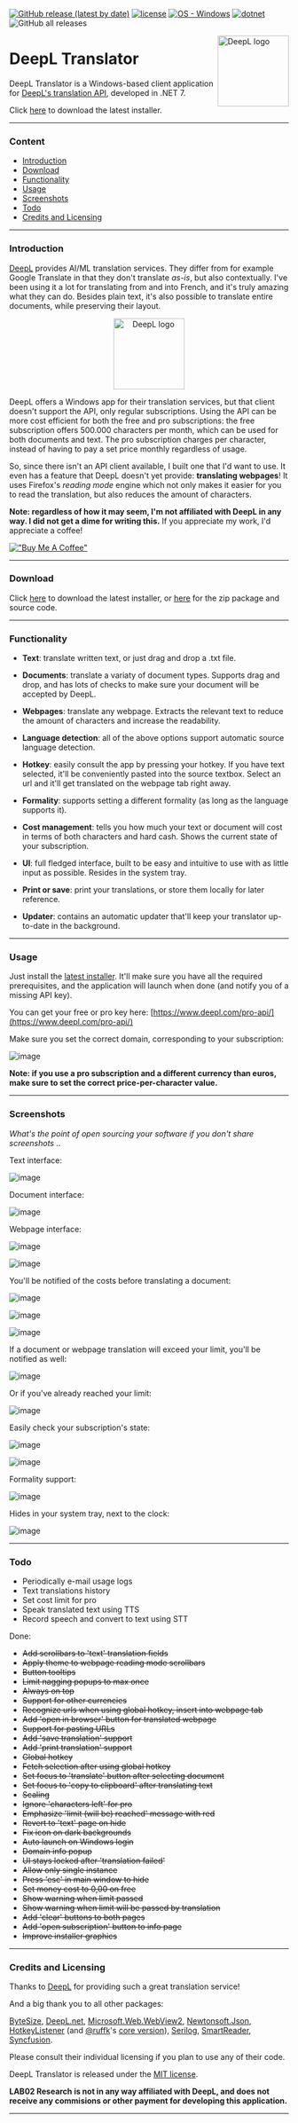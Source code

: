 [![GitHub release (latest by date)](https://img.shields.io/github/v/release/LAB02-Research/DeepL-Translator)](https://github.com/LAB02-Research/DeepL-Translator/releases/)
[![license](https://img.shields.io/badge/license-MIT-blue)](#license)
[![OS - Windows](https://img.shields.io/badge/OS-Windows-blue?logo=windows&logoColor=white)](https://www.microsoft.com/ "Go to Microsoft homepage")
[![dotnet](https://img.shields.io/badge/.NET-7.0-blue)](https://img.shields.io/badge/.NET-7.0-blue)
![GitHub all releases](https://img.shields.io/github/downloads/LAB02-Research/DeepL-Translator/total?color=blue)

<a href="https://github.com/LAB02-Research/DeepL-Translator/">
    <img src="https://github.com/LAB02-Research/DeepL-Translator/raw/main/images/logo_notext.png" alt="DeepL logo" title="DeepL" align="right" height="128" /></a>

# DeepL Translator

DeepL Translator is a Windows-based client application for [DeepL's translation API](https://www.deepl.com/pro-api?cta=header-pro-api), developed in .NET 7.

Click [here](https://github.com/LAB02-Research/DeepL-Translator/releases/latest/download/DeepL.Translator.Installer.exe) to download the latest installer.

----

### Content

 * [Introduction](#introduction)
 * [Download](#download)
 * [Functionality](#functionality)
 * [Usage](#usage)
 * [Screenshots](#screenshots)
 * [Todo](#todo)
 * [Credits and Licensing](#credits-and-licensing)

----

### Introduction

[DeepL](https://www.deepl.com/pro-api) provides AI/ML translation services. They differ from for example Google Translate in that they don't translate *as-is*, but also contextually. I've been using it a lot for translating from and into French, and it's truly amazing what they can do. Besides plain text, it's also possible to translate entire documents, while preserving their layout.

<p align="center">
<a href="https://www.deepl.com/pro-api/">
    <img src="https://github.com/LAB02-Research/DeepL-Translator/raw/main/images/deepl_full_logo.png" alt="DeepL logo" title="DeepL" height="128" /></a>
</p>

DeepL offers a Windows app for their translation services, but that client doesn't support the API, only regular subscriptions. Using the API can be more cost efficient for both the free and pro subscriptions: the free subscription offers 500.000 characters per month, which can be used for both documents and text. The pro subscription charges per character, instead of having to pay a set price monthly regardless of usage.

So, since there isn't an API client available, I built one that I'd want to use. It even has a feature that DeepL doesn't yet provide: **translating webpages**! It uses Firefox's *reading mode* engine which not only makes it easier for you to read the translation, but also reduces the amount of characters.

**Note: regardless of how it may seem, I'm not affiliated with DeepL in any way. I did not get a dime for writing this.**
If you appreciate my work, I'd appreciate a coffee!

[!["Buy Me A Coffee"](https://www.buymeacoffee.com/assets/img/custom_images/orange_img.png)](https://www.buymeacoffee.com/lab02research)

----

### Download

Click [here](https://github.com/LAB02-Research/DeepL-Translator/releases/latest/download/DeepL.Translator.Installer.exe) to download the latest installer, or [here](https://github.com/LAB02-Research/DeepL-Translator/releases/latest/) for the zip package and source code.

----

### Functionality

* **Text**: translate written text, or just drag and drop a .txt file.

* **Documents**: translate a variaty of document types. Supports drag and drop, and has lots of checks to make sure your document will be accepted by DeepL.

* **Webpages**: translate any webpage. Extracts the relevant text to reduce the amount of characters and increase the readability.

* **Language detection**: all of the above options support automatic source language detection.

* **Hotkey**: easily consult the app by pressing your hotkey. If you have text selected, it'll be conveniently pasted into the source textbox. Select an url and it'll get translated on the webpage tab right away.

* **Formality**: supports setting a different formality (as long as the language supports it).

* **Cost management**: tells you how much your text or document will cost in terms of both characters and hard cash. Shows the current state of your subscription.

* **UI**: full fledged interface, built to be easy and intuitive to use with as little input as possible. Resides in the system tray.

* **Print or save**: print your translations, or store them locally for later reference.

* **Updater**: contains an automatic updater that'll keep your translator up-to-date in the background.

----

### Usage

Just install the [latest installer](https://github.com/LAB02-Research/DeepL-Translator/releases/latest/download/DeepL.Translator.Installer.exe). It'll make sure you have all the required prerequisites, and the application will launch when done (and notify you of a missing API key).

You can get your free or pro key here: [https://www.deepl.com/pro-api/](https://www.deepl.com/pro-api/)

Make sure you set the correct domain, corresponding to your subscription:

![image](https://user-images.githubusercontent.com/81011038/225697022-7adb0b3a-f2be-417f-8a14-f516253eff78.png)

**Note: if you use a pro subscription and a different currency than euros, make sure to set the correct price-per-character value.**

----

### Screenshots

*What's the point of open sourcing your software if you don't share screenshots ..*

Text interface:

![image](https://user-images.githubusercontent.com/81011038/224789955-f0333a2f-4e24-48ac-99fe-e4ecb6c7453b.png)

Document interface:

![image](https://user-images.githubusercontent.com/81011038/224789997-1fb33c79-dbeb-4268-930f-9c6b3d01a9a3.png)

Webpage interface:

![image](https://user-images.githubusercontent.com/81011038/225082337-98a958df-109d-4536-a59c-c82f896cbd41.png)

![image](https://user-images.githubusercontent.com/81011038/225969909-95f3d2e3-235d-44b7-898b-6c4c508d27b4.png)

You'll be notified of the costs before translating a document:

![image](https://user-images.githubusercontent.com/81011038/225082514-5d73345a-1e4d-4e30-85f3-6eedfe9114f4.png)

![image](https://user-images.githubusercontent.com/81011038/225082586-eb3c6ada-7c28-49c4-81c9-d08498469ff5.png)

![image](https://user-images.githubusercontent.com/81011038/225082691-96a85ca7-6bc0-48a6-a3d3-d6eea768336f.png)

If a document or webpage translation will exceed your limit, you'll be notified as well:

![image](https://user-images.githubusercontent.com/81011038/225082718-046a7d04-76f0-4026-9d9e-aaf1fbef0ceb.png)

Or if you've already reached your limit:

![image](https://user-images.githubusercontent.com/81011038/225083048-44d79723-366a-455e-9a89-26eaee470227.png)

Easily check your subscription's state:

![image](https://user-images.githubusercontent.com/81011038/225083226-9b4efe83-d717-4da7-8eda-9c61553215ae.png)

![image](https://user-images.githubusercontent.com/81011038/225083250-0be21350-363c-432b-a498-d5bf18535281.png)

Formality support:

![image](https://user-images.githubusercontent.com/81011038/224790184-dfed63ef-b438-4d2e-8843-e4114d831f78.png)

Hides in your system tray, next to the clock:

![image](https://user-images.githubusercontent.com/81011038/224070094-6a396395-7d95-4b44-9246-341cd76d0d38.png)

----

### Todo

- Periodically e-mail usage logs
- Text translations history
- Set cost limit for pro
- Speak translated text using TTS
- Record speech and convert to text using STT


Done:

- ~~Add scrollbars to 'text' translation fields~~
- ~~Apply theme to webpage reading mode scrollbars~~
- ~~Button tooltips~~
- ~~Limit nagging popups to max once~~
- ~~Always on top~~
- ~~Support for other currencies~~
- ~~Recognize urls when using global hotkey, insert into webpage tab~~
- ~~Add 'open in browser' button for translated webpage~~
- ~~Support for pasting URLs~~
- ~~Add 'save translation' support~~
- ~~Add 'print translation' support~~
- ~~Global hotkey~~
- ~~Fetch selection after using global hotkey~~
- ~~Set focus to 'translate' button after selecting document~~
- ~~Set focus to 'copy to clipboard' after translating text~~
- ~~Scaling~~
- ~~Ignore 'characters left' for pro~~
- ~~Emphasize 'limit (will be) reached' message with red~~
- ~~Revert to 'text' page on hide~~
- ~~Fix icon on dark backgrounds~~
- ~~Auto launch on Windows login~~
- ~~Domain info popup~~
- ~~UI stays locked after 'translation failed'~~
- ~~Allow only single instance~~
- ~~Press 'esc' in main window to hide~~
- ~~Set money cost to 0,00 on free~~
- ~~Show warning when limit passed~~
- ~~Show warning when limit will be passed by translation~~
- ~~Add 'clear' buttons to both pages~~
- ~~Add 'open subscription' button to info page~~
- ~~Improve installer graphics~~

----

### Credits and Licensing

Thanks to [DeepL](https://www.deepl.com/pro-api) for providing such a great translation service!

And a big thank you to all other packages:

[ByteSize](https://github.com/omar/ByteSize), [DeepL.net](https://github.com/DeepLcom/deepl-dotnet), [Microsoft.Web.WebView2](https://learn.microsoft.com/en-us/microsoft-edge/webview2/), [Newtonsoft.Json](https://www.newtonsoft.com/json), [HotkeyListener](https://github.com/Willy-Kimura/HotkeyListener) (and [@ruffk](https://github.com/ruffk)'s [core version](https://github.com/ruffk/HotkeyListener)), [Serilog](https://github.com/serilog/serilog), [SmartReader](https://github.com/strumenta/SmartReader), [Syncfusion](https://www.syncfusion.com).

Please consult their individual licensing if you plan to use any of their code.

DeepL Translator is released under the [MIT license](https://opensource.org/licenses/MIT).

**LAB02 Research is not in any way affiliated with DeepL, and does not receive any commisions or other payment for developing this application.**

---
